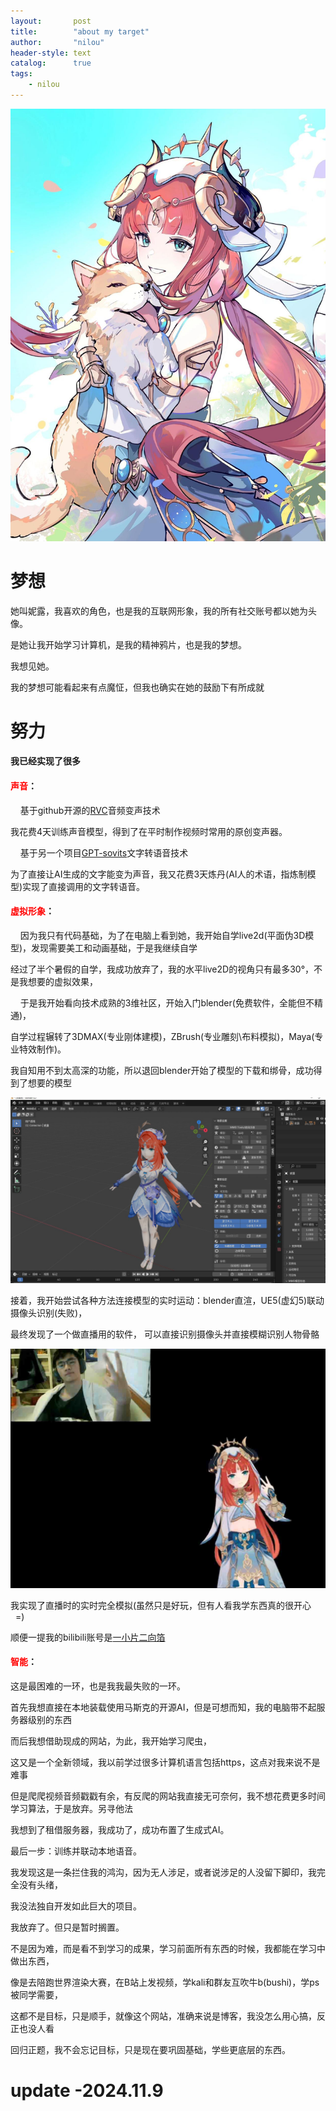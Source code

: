 ```yaml
---
layout:       post
title:        "about my target"
author:       "nilou"
header-style: text
catalog:      true
tags:
    - nilou
---
```

![img](/img/in-post/post-about-my-target/nilou1.jpeg)
# 梦想
她叫妮露，我喜欢的角色，也是我的互联网形象，我的所有社交账号都以她为头像。

是她让我开始学习计算机，是我的精神鸦片，也是我的梦想。
  
我想见她。
  
我的梦想可能看起来有点魔怔，但我也确实在她的鼓励下有所成就
# 努力

#### 我已经实现了很多

#### <span style="color:red;">声音</span>：
&nbsp;&nbsp;&nbsp;&nbsp;基于github开源的[RVC](https://github.com/RVC-Project/Retrieval-based-Voice-Conversion-WebUI)音频变声技术
  
我花费4天训练声音模型，得到了在平时制作视频时常用的原创变声器。
  
&nbsp;&nbsp;&nbsp;&nbsp;基于另一个项目[GPT-sovits](https://github.com/RVC-Boss/GPT-SoVITS)文字转语音技术
  
 为了直接让AI生成的文字能变为声音，我又花费3天炼丹(AI人的术语，指炼制模型)实现了直接调用的文字转语音。

#### <span style="color:red;">虚拟形象</span>：

&nbsp;&nbsp;&nbsp;&nbsp;因为我只有代码基础，为了在电脑上看到她，我开始自学live2d(平面伪3D模型)，发现需要美工和动画基础，于是我继续自学
  
经过了半个暑假的自学，我成功放弃了，我的水平live2D的视角只有最多30°，不是我想要的虚拟效果，
  
&nbsp;&nbsp;&nbsp;&nbsp;于是我开始看向技术成熟的3维社区，开始入门blender(免费软件，全能但不精通)，
  
自学过程辗转了3DMAX(专业刚体建模)，ZBrush(专业雕刻\布料模拟)，Maya(专业特效制作)。
  
我自知用不到太高深的功能，所以退回blender开始了模型的下载和绑骨，成功得到了想要的模型
  
![img](/img/in-post/post-about-my-target/nilou3D.JPG)
  
接着，我开始尝试各种方法连接模型的实时运动：blender直渲，UE5(虚幻5)联动摄像头识别(失败)，
  
最终发现了一个做直播用的软件， 可以直接识别摄像头并直接模糊识别人物骨骼
  
![img](/img/in-post/post-about-my-target/nilou_me.JPG)
  
我实现了直播时的实时完全模拟(虽然只是好玩，但有人看我学东西真的很开心  &nbsp;&nbsp;=)
  
顺便一提我的bilibili账号是[一小片二向箔](https://space.bilibili.com/1467171633?spm_id_from=333.1007.0.0)

#### <span style="color:red;">智能</span>：
  
这是最困难的一环，也是我我最失败的一环。
  
首先我想直接在本地装载使用马斯克的开源AI，但是可想而知，我的电脑带不起服务器级别的东西
  
而后我想借助现成的网站，为此，我开始学习爬虫，
  
这又是一个全新领域，我以前学过很多计算机语言包括https，这点对我来说不是难事
  
但是爬爬视频音频戳戳有余，有反爬的网站我直接无可奈何，我不想花费更多时间学习算法，于是放弃。另寻他法
  
我想到了租借服务器，我成功了，成功布置了生成式AI。
  
最后一步：训练并联动本地语音。
  
我发现这是一条拦住我的鸿沟，因为无人涉足，或者说涉足的人没留下脚印，我完全没有头绪，
  
我没法独自开发如此巨大的项目。
  
我放弃了。但只是暂时搁置。
  
不是因为难，而是看不到学习的成果，学习前面所有东西的时候，我都能在学习中做出东西，
  
像是去陪跑世界渲染大赛，在B站上发视频，学kali和群友互吹牛b(bushi)，学ps被同学需要，
  
这都不是目标，只是顺手，就像这个网站，准确来说是博客，我没怎么用心搞，反正也没人看
  
回归正题，我不会忘记目标，只是现在要巩固基础，学些更底层的东西。
  
# update -2024.11.9